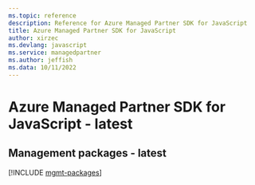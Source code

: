 ```yaml
---
ms.topic: reference
description: Reference for Azure Managed Partner SDK for JavaScript
title: Azure Managed Partner SDK for JavaScript
author: xirzec
ms.devlang: javascript
ms.service: managedpartner
ms.author: jeffish
ms.data: 10/11/2022
---
```

# Azure Managed Partner SDK for JavaScript - latest

## Management packages - latest
[!INCLUDE [mgmt-packages](managed-partner-mgmt-index.md)]